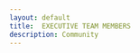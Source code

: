 ```yaml
---
layout: default
title:  EXECUTIVE TEAM MEMBERS
description: Community
---
```


<!DOCTYPE html>
<html>
<head>
    <title>Team Members Acknowledgement</title>
    <style>
        .team-member {
            display: inline-block;
            text-align: center;
            margin: 10px;
            width: 150px;
        }

        .team-member img {
            width: 100%;
            height: auto;
            object-fit: cover;
            border: 2px solid #000;
        }

        .team-member figcaption {
            margin-top: 10px;
        }
    </style>
</head>
<body>
    <h1>Team Members Acknowledgement</h1>
    <div class="team-members">
        <div class="team-member">
            <figure>
                <img src="member1.jpg" alt="Member 1">
                <figcaption>Dr Anorkye Dompreh</figcaption>
            </figure>
        </div>
        <div class="Patron">
            <figure>
                <img src="member2.jpg" alt="Member 2">
                <figcaption>Member 2</figcaption>
            </figure>
        </div>
        <!-- Continue adding div elements for each member -->
        <div class="team-member">
            <figure>
                <img src="member50.jpg" alt="Member 50">
                <figcaption>Member 50</figcaption>
            </figure>
        </div>
    </div>
</body>
</html>



</html>

_yay_

[back](./)
